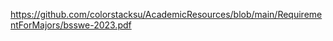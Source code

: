 <embed>https://github.com/colorstacksu/AcademicResources/blob/main/RequirementForMajors/bsswe-2023.pdf</embed>

